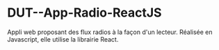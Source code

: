 # DUT--App-Radio-ReactJS
Appli web proposant des flux radios à la façon d'un lecteur. Réalisée en Javascript, elle utilise la librairie React.
